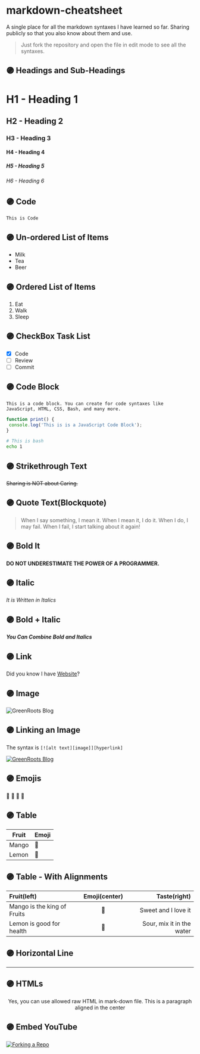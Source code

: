# markdown-cheatsheet
A single place for all the markdown syntaxes I have learned so far. Sharing publicly so that you also know about them and use.

> Just fork the repository and open the file in edit mode to see all the syntaxes.

## 🟣 Headings and Sub-Headings

# H1 - Heading 1
## H2 - Heading 2
### H3 - Heading 3
#### H4 - Heading 4
##### H5 - Heading 5
###### H6 - Heading 6

## 🟣 Code

`This is Code`

## 🟣 Un-ordered List of Items

- Milk
- Tea
- Beer

## 🟣 Ordered List of Items

1. Eat
1. Walk
1. Sleep

## 🟣 CheckBox Task List

- [X] Code
- [ ] Review
- [ ] Commit

## 🟣 Code Block

```
This is a code block. You can create for code syntaxes like JavaScript, HTML, CSS, Bash, and many more.
```

```js
function print() {
 console.log('This is is a JavaScript Code Block');
}
```

```bash
# This is bash
echo 1
```

## 🟣 Strikethrough Text

~~Sharing is NOT about Caring.~~

## 🟣 Quote Text(Blockquote)

> When I say something, I mean it. When I mean it, I do it. When I do, I may fail. When I fail, I start talking about it again!

## 🟣 Bold It

**DO NOT UNDERESTIMATE THE POWER OF A PROGRAMMER.**

## 🟣 Italic

*It is Written in Italics*

## 🟣 Bold + Italic

***You Can Combine Bold and Italics***

## 🟣 Link

Did you know I have [Website](https://tapasadhikary.com)?

## 🟣 Image

![GreenRoots Blog](https://res.cloudinary.com/atapas/image/upload/v1598936159/profile/500x500_oklccx.png)

## 🟣 Linking an Image
The syntax is `[![alt text][image]][hyperlink]`

[![GreenRoots Blog](https://res.cloudinary.com/atapas/image/upload/v1598936159/profile/500x500_oklccx.png)](https://blog.greenroots.info)

## 🟣 Emojis

:mango: :lemon: :man: :car:

## 🟣 Table

| Fruit | Emoji |
| ----------- | ----------- |
| Mango | :mango: |
| Lemon | :lemon: |

## 🟣 Table - With Alignments

| Fruit(left)      | Emoji(center) | Taste(right)     |
| :---        |    :----:   |          ---: |
| Mango is the king of Fruits      | :mango:       | Sweet and I love it  |
| Lemon is good for health   | :lemon:        | Sour, mix it in the water     |

## 🟣 Horizontal Line

---

## 🟣 HTMLs

<p align="center">
 Yes, you can use allowed raw HTML in mark-down file.
 This is a paragraph aligned in the center
</p>

## 🟣 Embed YouTube

[![Forking a Repo](https://res.cloudinary.com/atapas/image/upload/v1654144800/demos/Merge-Conflicts_vtk8on.png)](https://www.youtube.com/watch?v=OulZeVtZhZQ)



